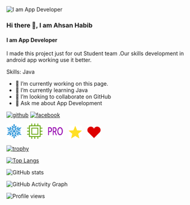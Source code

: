 ![I am App Developer](https://scontent.fdac45-1.fna.fbcdn.net/v/t1.6435-9/193767445_549199043155830_3148197816036471815_n.jpg?stp=dst-jpg_p720x720&_nc_cat=108&ccb=1-7&_nc_sid=e3f864&_nc_eui2=AeF-WBBgL5GsLK4nd2-Foz4solYPBNuaT3GiVg8E25pPcRaI17q17_XudrDCZVdu_kBsk_QO_zkmI940peiPnPMe&_nc_ohc=L1mIHCUEYNAAX8uf6vU&_nc_ht=scontent.fdac45-1.fna&oh=00_AfBvRxtq_rMHmaL-5LmL5pZux-k_loKE57ERpnEvHHwsKw&oe=639FFDE9)


### Hi there 👋, I am Ahsan Habib
#### I am App Developer


I made this project just for out Student team .Our skills development in android app working use it better.

Skills: Java

- 🔭 I’m currently working on this page. 
- 🌱 I’m currently learning Java 
- 👯 I’m looking to collaborate on GitHub 
- 💬 Ask me about App Development 


[<img src='https://cdn.jsdelivr.net/npm/simple-icons@3.0.1/icons/github.svg' alt='github' height='40'>](https://github.com/https://github.com/Ahsanhabib-always)  [<img src='https://cdn.jsdelivr.net/npm/simple-icons@3.0.1/icons/facebook.svg' alt='facebook' height='40'>](https://www.facebook.com/https://scontent.fdac45-1.fna.fbcdn.net/v/t1.6435-9/193767445_549199043155830_3148197816036471815_n.jpg?stp=dst-jpg_p720x720&_nc_cat=108&ccb=1-7&_nc_sid=e3f864&_nc_eui2=AeF-WBBgL5GsLK4nd2-Foz4solYPBNuaT3GiVg8E25pPcRaI17q17_XudrDCZVdu_kBsk_QO_zkmI940peiPnPMe&_nc_ohc=L1mIHCUEYNAAX8uf6vU&_nc_ht=scontent.fdac45-1.fna&oh=00_AfBvRxtq_rMHmaL-5LmL5pZux-k_loKE57ERpnEvHHwsKw&oe=639FFDE9)  

<a href='https://archiveprogram.github.com/'><img src='https://raw.githubusercontent.com/acervenky/animated-github-badges/master/assets/acbadge.gif' width='40' height='40'></a> <a href='https://docs.github.com/en/developers'><img src='https://raw.githubusercontent.com/acervenky/animated-github-badges/master/assets/devbadge.gif' width='40' height='40'></a> <a href='https://github.com/pricing'><img src='https://raw.githubusercontent.com/acervenky/animated-github-badges/master/assets/pro.gif' width='40' height='40'></a> <a href='https://stars.github.com/'><img src='https://raw.githubusercontent.com/acervenky/animated-github-badges/master/assets/starbadge.gif' width='35' height='35'></a> <a href='https://docs.github.com/en/github/supporting-the-open-source-community-with-github-sponsors'><img src='https://raw.githubusercontent.com/acervenky/animated-github-badges/master/assets/sponsorbadge.gif' width='35' height='35'></a> 

[![trophy](https://github-profile-trophy.vercel.app/?username=https://github.com/Ahsanhabib-always)](https://github.com/ryo-ma/github-profile-trophy)

[![Top Langs](https://github-readme-stats.vercel.app/api/top-langs/?username=https://github.com/Ahsanhabib-always)](https://github.com/anuraghazra/github-readme-stats)

![GitHub stats](https://github-readme-stats.vercel.app/api?username=https://github.com/Ahsanhabib-always&show_icons=true)  

![GitHub Activity Graph](https://activity-graph.herokuapp.com/graph?username=https://github.com/Ahsanhabib-always)  

![Profile views](https://gpvc.arturio.dev/https://github.com/Ahsanhabib-always)  
